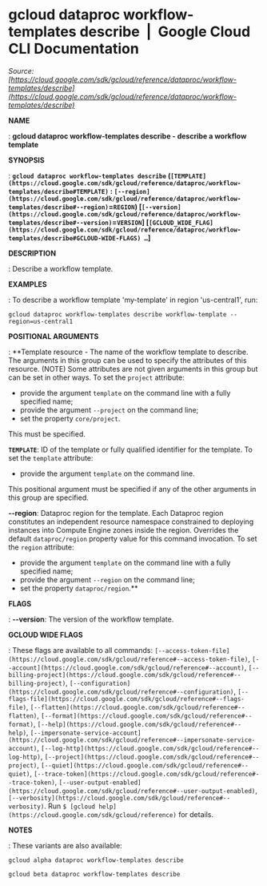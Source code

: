 # gcloud dataproc workflow-templates describe  |  Google Cloud CLI Documentation

*Source: [https://cloud.google.com/sdk/gcloud/reference/dataproc/workflow-templates/describe](https://cloud.google.com/sdk/gcloud/reference/dataproc/workflow-templates/describe)*

**NAME**

: **gcloud dataproc workflow-templates describe - describe a workflow template**

**SYNOPSIS**

: **`gcloud dataproc workflow-templates describe` (`[TEMPLATE](https://cloud.google.com/sdk/gcloud/reference/dataproc/workflow-templates/describe#TEMPLATE)` : `[--region](https://cloud.google.com/sdk/gcloud/reference/dataproc/workflow-templates/describe#--region)`=`REGION`) [`[--version](https://cloud.google.com/sdk/gcloud/reference/dataproc/workflow-templates/describe#--version)`=`VERSION`] [`[GCLOUD_WIDE_FLAG](https://cloud.google.com/sdk/gcloud/reference/dataproc/workflow-templates/describe#GCLOUD-WIDE-FLAGS) …`]**

**DESCRIPTION**

: Describe a workflow template.

**EXAMPLES**

: To describe a workflow template 'my-template' in region 'us-central1', run:

```
gcloud dataproc workflow-templates describe workflow-template --region=us-central1
```

**POSITIONAL ARGUMENTS**

: **Template resource - The name of the workflow template to describe. The arguments
in this group can be used to specify the attributes of this resource. (NOTE)
Some attributes are not given arguments in this group but can be set in other
ways.
To set the `project` attribute:

- provide the argument `template` on the command line with a fully
specified name;
- provide the argument `--project` on the command line;
- set the property `core/project`.

This must be specified.

**`TEMPLATE`**:
ID of the template or fully qualified identifier for the template.
To set the `template` attribute:

- provide the argument `template` on the command line.

This positional argument must be specified if any of the other arguments in this
group are specified.

**--region**:
Dataproc region for the template. Each Dataproc region constitutes an
independent resource namespace constrained to deploying instances into Compute
Engine zones inside the region. Overrides the default
`dataproc/region` property value for this command invocation.
To set the `region` attribute:

- provide the argument `template` on the command line with a fully
specified name;
- provide the argument `--region` on the command line;
- set the property `dataproc/region`.**

**FLAGS**

: **--version**:
The version of the workflow template.

**GCLOUD WIDE FLAGS**

: These flags are available to all commands: `[--access-token-file](https://cloud.google.com/sdk/gcloud/reference#--access-token-file)`,
`[--account](https://cloud.google.com/sdk/gcloud/reference#--account)`, `[--billing-project](https://cloud.google.com/sdk/gcloud/reference#--billing-project)`,
`[--configuration](https://cloud.google.com/sdk/gcloud/reference#--configuration)`,
`[--flags-file](https://cloud.google.com/sdk/gcloud/reference#--flags-file)`,
`[--flatten](https://cloud.google.com/sdk/gcloud/reference#--flatten)`, `[--format](https://cloud.google.com/sdk/gcloud/reference#--format)`, `[--help](https://cloud.google.com/sdk/gcloud/reference#--help)`, `[--impersonate-service-account](https://cloud.google.com/sdk/gcloud/reference#--impersonate-service-account)`,
`[--log-http](https://cloud.google.com/sdk/gcloud/reference#--log-http)`,
`[--project](https://cloud.google.com/sdk/gcloud/reference#--project)`, `[--quiet](https://cloud.google.com/sdk/gcloud/reference#--quiet)`, `[--trace-token](https://cloud.google.com/sdk/gcloud/reference#--trace-token)`, `[--user-output-enabled](https://cloud.google.com/sdk/gcloud/reference#--user-output-enabled)`,
`[--verbosity](https://cloud.google.com/sdk/gcloud/reference#--verbosity)`.
Run `$ [gcloud help](https://cloud.google.com/sdk/gcloud/reference)` for details.

**NOTES**

: These variants are also available:

```
gcloud alpha dataproc workflow-templates describe
```

```
gcloud beta dataproc workflow-templates describe
```